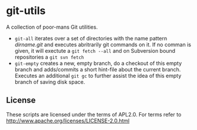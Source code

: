 git-utils
=========

A collection of poor-mans Git utilities.

* `git-all` iterates over a set of directories with the name pattern 
  _dirname.git_ and executes abritrarily git commands on it.
  If no comman is given, it will exectute a `git fetch --all` and on
  Subversion bound repositories a `git svn fetch`
* `git-empty` creates a new, empty branch, do a checkout of this empty
  branch and adds/commits a short hint-file about the current branch.
  Executes an additional `git gc` to further assist the idea of this 
  empty branch of saving disk space.
  
License
-------
These scripts are licensed under the terms of APL2.0.
For terms refer to http://www.apache.org/licenses/LICENSE-2.0.html

